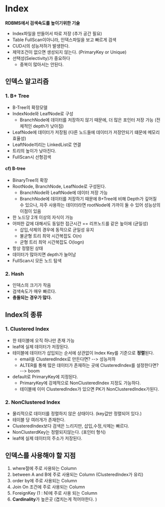 # Index
**RDBMS에서 검색속도를 높이기위한 기술**
- Index파일을 만들어서 따로 저장 (추가 공간 필요)
- Table FullScan이아니라, 인덱스파일을 보고 빠르게 검색
- CUD시의 성능저하가 발생한다.
- 제약조건이 없으면 생성되지 않는다. (PrimaryKey or Unique)
- 선택성(Selectivity)가 중요하다
  - 중복이 많아서는 안된다.                                                  

## 인덱스 알고리즘

### 1. B+ Tree
- B-Tree의 확장모델
- IndexNode와 LeafNode로 구성
  - BranchNode에 데이터를 저장하지 않기 때문에, 더 많은 포인터 저장 가능 (전체적인 depth가 낮아짐) 
- LeafNode에 데이터가 저장됨 (다른 노드들에 데이터가 저장안되기 떄문에 메모리 효율성)
- LeaftNode끼리는 LinkedList로 연결
- 트리의 높이가 낮아진다.
- FullScan시 선형검색

#### cf) B-tree
- BinaryTree의 확장
- RootNode, BranchNode, LeafNode로 구성된다.
  - BranchNode와 LeaftNode에 데이터 저장 가능 
  - BranchNode에 데이터를 저장하기 때문에 B+Tree에 비해 Depth가 깊어질 수 있으나,
    자주 사용하는 데이터라면 rootNode에 가까이 둘 수 있어 성능상의 이점이 있음
- 한 노드당 2개 이상의 자식이 가능
- 어떠한 값에 대해서도 동일한 접근시간  == 리프노드를 같은 높이에 (균일성)
  - 삽입,삭제의 경우에 동적으로 균일성 유지
  - 불균형 트리 최악 시간복잡도 O(n)
  - 균형 트리 최악 시간복잡도 O(logn)
- 항상 정렬된 상태
- 데이터가 많아지면 depth가 늘어남
- FullScan시 모든 노드 탐색

### 2. Hash
- 인덱스의 크기가 작음
- 검색속도가 매우 빠르다.
- **충돌되는 경우가 많다.**

## Index의 종류

### 1. Clustered Index
- 한 테이블에 오직 하나만 존재 가능
- leaf에 실제 데이터가 저장된다.
- 테이블에 데이터가 삽입되는 순서에 상관없이 Index Key를 기준으로 **정렬**된다.
  - email을 ClusteredIndex로 만든다면? --> 성능저하 
  - ALTER를 통해 많은 데이터가 존재하는 곳에 ClusteredIndex를 설정한다면? --> boom
- default로 PrimaryKey에 지정된다. 
  - PrimaryKey에 강제적으로 NonClusteredIndex 지정도 가능하다.
  - 테이블에 이미 ClusteredIndex가 있으면 PK가 NonClusteredIndex가된다.

### 2. NonClustered Index
- 물리적으로 데이터를 정렬하지 않은 상태이다. (key값만 정렬되어 있다.)
- 테이블 당 여러개가 존재한다.
- ClusteredIndex보다 검색은 느리지만, 삽입,수정,삭제는 빠르다.
- NonClusterdKey는 정렬되지않는다. (포인터 형식)
- leaf에 실제 데이터의 주소가 저장된다. 



## 인덱스를 사용해야 할 지점
1. where절에 주로 사용돠는 Column
2. between A and B에 주로 사용되는 Column (ClusteredIndex가 유리)
3. order by에 주로 사용되는 Column
4. Join On 조건에 주로 사용되는 Column
5. ForeignKey (1 : N)에 주로 사용 되는 Column
6. **Cardinality**가 높은곳 (겹치는게 적어야한다. )